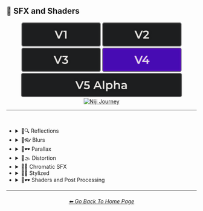 <h2>🌈 SFX and Shaders</h2>

<div align="center">

[<img src="/Images/Repo_Parts/Buttons/Version_Buttons/button_version_V1_inactive.webp?raw=true" alt="MidJourney V1" height="64" />](/Pages/MJ_V1/Style_Pages/Sphere/SFX_and_Shaders.md)
[<img src="/Images/Repo_Parts/Buttons/Version_Buttons/button_version_V2_inactive.webp?raw=true" alt="MidJourney V2" height="64" />](/Pages/MJ_V2/Style_Pages/Sphere/SFX_and_Shaders.md)
[<img src="/Images/Repo_Parts/Buttons/Version_Buttons/button_version_V3_inactive.webp?raw=true" alt="MidJourney V3" height="64" />](/Pages/MJ_V3/Style_Pages/Just_The_Style/SFX_and_Shaders.md)
[<img src="/Images/Repo_Parts/Buttons/Version_Buttons/button_version_V4_active.webp?raw=true" alt="MidJourney V4" height="64" />](/Pages/MJ_V4/Style_Pages/Just_The_Style/SFX_and_Shaders.md)
<br>
[<img src="/Images/Repo_Parts/Buttons/Version_Buttons/button_version_V5_Alpha_inactive_half.webp?raw=true" alt="MidJourney V5" height="64" />](/Pages/MJ_V5/Style_Pages/Just_The_Style/SFX_and_Shaders.md)
[<img src="/Images/Repo_Parts/Buttons/Version_Buttons/button_version_niji_inactive_half.webp?raw=true" alt="Niji Journey" height="64" />](/Pages/Niji_Journey/Niji_V4/Style_Pages/SFX_and_Shaders.md)

</div>

<hr>
<br>


- <details><summary>🌈🔍 Reflections</summary><p><div align="center">

	| Ray Tracing Reflections | Lumen Reflections | Screen Space Reflections |
	| :-: | :-: | :-: |
	| <img src="/Images/MJ_V4/V4_Alpha_3.5/Midjourney_Styles/Ray_Tracing_Reflections.webp?raw=true" width="256" /> | <img src="/Images/MJ_V4/V4_Alpha_3.5/Midjourney_Styles/Lumen_Reflections.webp?raw=true" width="256" /> | <img src="/Images/MJ_V4/V4_Alpha_3.5/Midjourney_Styles/Screen_Space_Reflections.webp?raw=true" width="256" /> |
	
	<br>
	
	| Diffraction Grading |
	| :-: |
	| <img src="/Images/MJ_V4/V4_Alpha_3.5/Midjourney_Styles/Diffraction_Grading.webp?raw=true" width="256" /> |

	<br>

	| Reflection in a Puddle | Water Reflection |
	| :-: | :-: |
	| <img src="/Images/MJ_V4/V4_Alpha_3.5/Midjourney_Styles/Reflection_in_a_puddle.webp?raw=true" width="256" /> | <img src="/Images/MJ_V4/V4_Alpha_3.5/Midjourney_Styles/Water_Reflection.webp?raw=true" width="256" /> |

	</div></p></details>



- <details><summary>🌈👓 Blurs</summary><p><div align="center">

	| Blur | Blurred |
	| :-: | :-: |
	| <img src="/Images/MJ_V4/V4_Alpha_3.5/Midjourney_Styles/Blur.webp?raw=true" width="256" /> | <img src="/Images/MJ_V4/V4_Alpha_3.5/Midjourney_Styles/Blurred.webp?raw=true" width="256" /> |

	<br>

	| Blurry | Blur Effect | Tilt Blur |
	| :-: | :-: | :-: |
	| <img src="/Images/MJ_V4/V4_Alpha_3.5/Midjourney_Styles/Blurry.webp?raw=true" width="256" /> | <img src="/Images/MJ_V4/V4_Alpha_3.5/Midjourney_Styles/Blur_Effect.webp?raw=true" width="256" /> | <img src="/Images/MJ_V4/V4_Alpha_3.5/Midjourney_Styles/Tilt_Blur.webp?raw=true" width="256" /> |

	<br>

	| Surface-Blur | Radial-Blur | Gaussian-Blur |
    | :-: | :-: | :-: |
    | <img src="/Images/MJ_V4/V4_Alpha_3.5/Midjourney_Styles/Surface-Blur.webp?raw=true" width="256" /> | <img src="/Images/MJ_V4/V4_Alpha_3.5/Midjourney_Styles/Radial-Blur.webp?raw=true" width="256" /> | <img src="/Images/MJ_V4/V4_Alpha_3.5/Midjourney_Styles/Gaussian-Blur.webp?raw=true" width="256" /> |

    <br>

	| Motion | Motion-Blur | Drifting |
	| :-: | :-: | :-: |
	| <img src="/Images/MJ_V4/V4_Alpha_3.5/Midjourney_Styles/Motion.webp?raw=true" width="256" /> | <img src="/Images/MJ_V4/V4_Alpha_3.5/Midjourney_Styles/Motion-Blur.webp?raw=true" width="256" /> | <img src="/Images/MJ_V4/V4_Alpha_3.5/Midjourney_Styles/Drifting.webp?raw=true" width="256" /> |

    <br>

    | Field-Blur |
    | :-: |
    | <img src="/Images/MJ_V4/V4_Alpha_3.5/Midjourney_Styles/Field-Blur.webp?raw=true" width="256" /> |

	</div></p></details>


- <details><summary>🌈🕶 Parallax</summary><p><div align="center">

	| Parallax |
	| :-: |
	| <img src="/Images/MJ_V4/V4_Alpha_3.5/Midjourney_Styles/Parallax.webp?raw=true" width="256" /> |
	
	<br>
	
	| Anaglyph |
	| :-: |
	| <img src="/Images/MJ_V4/V4_Alpha_3.5/Midjourney_Styles/Anaglyph.webp?raw=true" width="256" /> |
	
	<br>
	
	| Multiscopy | Autostereoscopy | Stereoscopy |
	| :-: | :-: | :-: |
	| <img src="/Images/MJ_V4/V4_Alpha_3.5/Midjourney_Styles/Multiscopy.webp?raw=true" width="256" /> | <img src="/Images/MJ_V4/V4_Alpha_3.5/Midjourney_Styles/Autostereoscopy.webp?raw=true" width="256" /> | <img src="/Images/MJ_V4/V4_Alpha_3.5/Midjourney_Styles/Stereoscopy.webp?raw=true" width="256" /> |
	
	</div></p></details>


- <details><summary>🌈🌫 Distortion</summary><p><div align="center">

	| Distortion | Phase Distortion |
	| :-: | :-: |
	| <img src="/Images/MJ_V4/V4_Alpha_3.5/Midjourney_Styles/Distortion.webp?raw=true" width="256" /> | <img src="/Images/MJ_V4/V4_Alpha_3.5/Midjourney_Styles/Phase_Distortion.webp?raw=true" width="256" /> |

	<br>
	
	| Barrel Distortion | Radial Distortion |
	| :-: | :-: |
	| <img src="/Images/MJ_V4/V4_Alpha_3.5/Midjourney_Styles/Barrel_Distortion.webp?raw=true" width="256" /> | <img src="/Images/MJ_V4/V4_Alpha_3.5/Midjourney_Styles/Radial_Distortion.webp?raw=true" width="256" /> |
	
	<br>
	
	| Amplitude Distortion | Harmonic Distortion | Frequency Response Distortion |
	| :-: | :-: | :-: |
	| <img src="/Images/MJ_V4/V4_Alpha_3.5/Midjourney_Styles/Amplitude_Distortion.webp?raw=true" width="256" /> | <img src="/Images/MJ_V4/V4_Alpha_3.5/Midjourney_Styles/Harmonic_Distortion.webp?raw=true" width="256" /> | <img src="/Images/MJ_V4/V4_Alpha_3.5/Midjourney_Styles/Frequency_Response_Distortion.webp?raw=true" width="256" /> |
	
	<br>
	
	| Group Delay Distortion | Pincushion Distortion | Mustache Distortion |
	| :-: | :-: | :-: |
	| <img src="/Images/MJ_V4/V4_Alpha_3.5/Midjourney_Styles/Group_Delay_Distortion.webp?raw=true" width="256" /> | <img src="/Images/MJ_V4/V4_Alpha_3.5/Midjourney_Styles/Pincushion_Distortion.webp?raw=true" width="256" /> | <img src="/Images/MJ_V4/V4_Alpha_3.5/Midjourney_Styles/Mustache_Distortion.webp?raw=true" width="256" /> |

	<br>

	| Morph | Morphing |
	| :-: | :-: |
	| <img src="/Images/MJ_V4/V4_Alpha_3.5/Midjourney_Styles/Morph.webp?raw=true" width="256" /> | <img src="/Images/MJ_V4/V4_Alpha_3.5/Midjourney_Styles/Morphing.webp?raw=true" width="256" /> |
	
	<br>
	
	| Interlace | Interlaced |
	| :-: | :-: |
	| <img src="/Images/MJ_V4/V4_Alpha_3.5/Midjourney_Styles/Interlace.webp?raw=true" width="256" /> | <img src="/Images/MJ_V4/V4_Alpha_3.5/Midjourney_Styles/Interlaced.webp?raw=true" width="256" /> |

	<br>

	| Lenticular | Continuous Droste | Tornadic |
	| :-: | :-: | :-: |
	| <img src="/Images/MJ_V4/V4_Alpha_3.5/Midjourney_Styles/Lenticular.webp?raw=true" width="256" /> | <img src="/Images/MJ_V4/V4_Alpha_3.5/Midjourney_Styles/Continuous_Droste.webp?raw=true" width="256" /> | <img src="/Images/MJ_V4/V4_Alpha_3.5/Midjourney_Styles/Tornadic.webp?raw=true" width="256" /> |
	
	</div></p></details>


- <details><summary>🌈🎨 Chromatic SFX</summary><p><div align="center">

	| Chromatic Aberration | RGB Displacement | Spherical Aberration |
	| :-: | :-: | :-: |
	| <img src="/Images/MJ_V4/V4_Alpha_3.5/Midjourney_Styles/Chromatic_Aberration.webp?raw=true" width="256" /> | <img src="/Images/MJ_V4/V4_Alpha_3.5/Midjourney_Styles/RGB_Displacement.webp?raw=true" width="256" /> | <img src="/Images/MJ_V4/V4_Alpha_3.5/Midjourney_Styles/Spherical_Aberration.webp?raw=true" width="256" /> |

	<br>

	| Harris Shutter |
	| :-: |
	| <img src="/Images/MJ_V4/V4_Alpha_3.5/Midjourney_Styles/Harris_Shutter.webp?raw=true" width="256" /> |
	
	</div></p></details>


- <details><summary>🌈💫 Stylized</summary><p><div align="center">

	| Color Banding |
	| :-: |
	| <img src="/Images/MJ_V4/V4_Alpha_3.5/Midjourney_Styles/Color_Banding.webp?raw=true" width="256" /> |
	
	<br>
	
	| Scan Lines | Edge Detection |
	| :-: | :-: |
	| <img src="/Images/MJ_V4/V4_Alpha_3.5/Midjourney_Styles/Scan_Lines.webp?raw=true" width="256" /> | <img src="/Images/MJ_V4/V4_Alpha_3.5/Midjourney_Styles/Edge_Detection.webp?raw=true" width="256" /> |

	<br>

	| Posterization | Quantization |
	| :-: | :-: |
	| <img src="/Images/MJ_V4/V4_Alpha_3.5/Midjourney_Styles/Posterization.webp?raw=true" width="256" /> | <img src="/Images/MJ_V4/V4_Alpha_3.5/Midjourney_Styles/Quantization.webp?raw=true" width="256" /> |

	<br>
	
	| Sobel Operator | Convolution Matrix |
	| :-: | :-: |
	| <img src="/Images/MJ_V4/V4_Alpha_3.5/Midjourney_Styles/Sobel_Operator.webp?raw=true" width="256" /> | <img src="/Images/MJ_V4/V4_Alpha_3.5/Midjourney_Styles/Convolution_Matrix.webp?raw=true" width="256" /> |

	<br>

	| Moire Patterns | Twisted Rays |
	| :-: | :-: |
	| <img src="/Images/MJ_V4/V4_Alpha_3.5/Midjourney_Styles/Moire_Patterns.webp?raw=true" width="256" /> | <img src="/Images/MJ_V4/V4_Alpha_3.5/Midjourney_Styles/Twisted_Rays.webp?raw=true" width="256" /> |

	<br>

	| Quantum-Wavetracing | Sabattier Effect |
	| :-: | :-: |
	| <img src="/Images/MJ_V4/V4_Alpha_3.5/Midjourney_Styles/Quantum-Wavetracing.webp?raw=true" width="256" /> | <img src="/Images/MJ_V4/V4_Alpha_3.5/Midjourney_Styles/Sabattier_Effect.webp?raw=true" width="256" /> |
	
	<br>

	| Textured |
	| :-: |
	| <img src="/Images/MJ_V4/V4_Alpha_3.5/Midjourney_Styles/Textured.webp?raw=true" width="256" /> |

	<br>

	| Glowing Edges |
	| :-: |
	| <img src="/Images/MJ_V4/V4_Alpha_3.5/Midjourney_Styles/Glowing_Edges.webp?raw=true" width="256" /> |

	<br>
	
	| Tessellated | Emboss | Starburst |
	| :-: | :-: | :-: |
	| <img src="/Images/MJ_V4/V4_Alpha_3.5/Midjourney_Styles/Tessellated.webp?raw=true" width="256" /> | <img src="/Images/MJ_V4/V4_Alpha_3.5/Midjourney_Styles/Emboss.webp?raw=true" width="256" /> | <img src="/Images/MJ_V4/V4_Alpha_3.5/Midjourney_Styles/Starburst.webp?raw=true" width="256" /> |

	<br>

	| Cropped | Sharpened |
	| :-: | :-: |
	| <img src="/Images/MJ_V4/V4_Alpha_3.5/Midjourney_Styles/Cropped.webp?raw=true" width="256" /> | <img src="/Images/MJ_V4/V4_Alpha_3.5/Midjourney_Styles/Sharpened.webp?raw=true" width="256" /> |

	<br>
	
	| Dilate | Erode |
	| :-: | :-: |
	| <img src="/Images/MJ_V4/V4_Alpha_3.5/Midjourney_Styles/Dilate.webp?raw=true" width="256" /> | <img src="/Images/MJ_V4/V4_Alpha_3.5/Midjourney_Styles/Erode.webp?raw=true" width="256" /> |

	<br>
	
	| Smudged | Mordancage |
	| :-: | :-: |
	| <img src="/Images/MJ_V4/V4_Alpha_3.5/Midjourney_Styles/Smudged.webp?raw=true" width="256" /> | <img src="/Images/MJ_V4/V4_Alpha_3.5/Midjourney_Styles/Mordancage.webp?raw=true" width="256" /> |

	<br>
	
	| Recursion | Repetition |
	| :-: | :-: |
	| <img src="/Images/MJ_V4/V4_Alpha_3.5/Midjourney_Styles/Recursion.webp?raw=true" width="256" /> | <img src="/Images/MJ_V4/V4_Alpha_3.5/Midjourney_Styles/Repetition.webp?raw=true" width="256" /> |
	
	<br>
	
	| Tracers |
	| :-: |
	| <img src="/Images/MJ_V4/V4_Alpha_3.5/Midjourney_Styles/Tracers.webp?raw=true" width="256" /> |

	<br>

	| Volume | Oscillation |
	| :-: | :-: |
	| <img src="/Images/MJ_V4/V4_Alpha_3.5/Midjourney_Styles/Volume.webp?raw=true" width="256" /> | <img src="/Images/MJ_V4/V4_Alpha_3.5/Midjourney_Styles/Oscillation.webp?raw=true" width="256" /> |
	
	</div></p></details>


- <details><summary>🌈🕶 Shaders and Post Processing</summary><p><div align="center">

	| Ray Traced | Ray Tracing Ambient Occlusion | RTX |
	| :-: | :-: | :-: |
	| <img src="/Images/MJ_V4/V4_Alpha_3.5/Midjourney_Styles/Ray_Traced.webp?raw=true" width="256" /> | <img src="/Images/MJ_V4/V4_Alpha_3.5/Midjourney_Styles/Ray_Tracing_Ambient_Occlusion.webp?raw=true" width="256" /> | <img src="/Images/MJ_V4/V4_Alpha_3.5/Midjourney_Styles/RTX.webp?raw=true" width="256" /> |
	
	<br>

	| Shaders | OpenGL-Shaders | GLSL-Shaders |
	| :-: | :-: | :-: |
	| <img src="/Images/MJ_V4/V4_Alpha_3.5/Midjourney_Styles/Shaders.webp?raw=true" width="256" /> | <img src="/Images/MJ_V4/V4_Alpha_3.5/Midjourney_Styles/OpenGL-Shaders.webp?raw=true" width="256" /> | <img src="/Images/MJ_V4/V4_Alpha_3.5/Midjourney_Styles/GLSL-Shaders.webp?raw=true" width="256" /> |
	
	<br>

	| Anti-Aliasing | FXAA | TXAA |
	| :-: | :-: | :-: |
	| <img src="/Images/MJ_V4/V4_Alpha_3.5/Midjourney_Styles/Anti-Aliasing.webp?raw=true" width="256" /> | <img src="/Images/MJ_V4/V4_Alpha_3.5/Midjourney_Styles/FXAA.webp?raw=true" width="256" /> | <img src="/Images/MJ_V4/V4_Alpha_3.5/Midjourney_Styles/TXAA.webp?raw=true" width="256" /> |
	
	<br>
	
	| Sharpen | Spot-Healing | Digitally Enhanced |
	| :-: | :-: | :-: |
	| <img src="/Images/MJ_V4/V4_Alpha_3.5/Midjourney_Styles/Sharpen.webp?raw=true" width="256" /> | <img src="/Images/MJ_V4/V4_Alpha_3.5/Midjourney_Styles/Spot-Healing.webp?raw=true" width="256" /> | <img src="/Images/MJ_V4/V4_Alpha_3.5/Midjourney_Styles/Digitally_Enhanced.webp?raw=true" width="256" /> |

	<br>

	| Post Processing | Post-Processing | Post-Production |
	| :-: | :-: | :-: |
	| <img src="/Images/MJ_V4/V4_Alpha_3.5/Midjourney_Styles/Post_Processing.webp?raw=true" width="256" /> | <img src="/Images/MJ_V4/V4_Alpha_3.5/Midjourney_Styles/Post-Processing.webp?raw=true" width="256" /> | <img src="/Images/MJ_V4/V4_Alpha_3.5/Midjourney_Styles/Post-Production.webp?raw=true" width="256" /> |

	<br>
	
	| Haze | Volumetric Haze |
	| :-: | :-: |
	| <img src="/Images/MJ_V4/V4_Alpha_3.5/Midjourney_Styles/Haze.webp?raw=true" width="256" /> | <img src="/Images/MJ_V4/V4_Alpha_3.5/Midjourney_Styles/Volumetric_Haze.webp?raw=true" width="256" /> |

	<br>

	| Tone Mapping |
	| :-: |
	| <img src="/Images/MJ_V4/V4_Alpha_3.5/Midjourney_Styles/Tone_Mapping.webp?raw=true" width="256" /> |
	
	<br>
	
	| VFX | SFX | CGI |
	| :-: | :-: | :-: |
	| <img src="/Images/MJ_V4/V4_Alpha_3.5/Midjourney_Styles/VFX.webp?raw=true" width="256" /> | <img src="/Images/MJ_V4/V4_Alpha_3.5/Midjourney_Styles/SFX.webp?raw=true" width="256" /> | <img src="/Images/MJ_V4/V4_Alpha_3.5/Midjourney_Styles/CGI.webp?raw=true" width="256" /> |

	<br>
	
	| SSAO | De-Noise |
	| :-: | :-: |
	| <img src="/Images/MJ_V4/V4_Alpha_3.5/Midjourney_Styles/SSAO.webp?raw=true" width="256" /> | <img src="/Images/MJ_V4/V4_Alpha_3.5/Midjourney_Styles/De-Noise.webp?raw=true" width="256" /> |


	<br>
	
	| Flat Shading | Gouraud Shading | Phong Shading |
	| :-: | :-: | :-: |
	| <img src="/Images/MJ_V4/V4_Alpha_3.5/Midjourney_Styles/Flat_Shading.webp?raw=true" width="256" /> | <img src="/Images/MJ_V4/V4_Alpha_3.5/Midjourney_Styles/Gouraud_Shading.webp?raw=true" width="256" /> | <img src="/Images/MJ_V4/V4_Alpha_3.5/Midjourney_Styles/Phong_Shading.webp?raw=true" width="256" /> |
	
	<br>
	
	| Cel Shading | Gooch Shading |
	| :-: | :-: |
	| <img src="/Images/MJ_V4/V4_Alpha_3.5/Midjourney_Styles/Cel_Shading.webp?raw=true" width="256" /> | <img src="/Images/MJ_V4/V4_Alpha_3.5/Midjourney_Styles/Gooch_Shading.webp?raw=true" width="256" /> |

	</div></p></details>


<hr><!--------------->
<div align="center">
<h6><a href="/README.md">⬅ Go Back To Home Page</a></h6>
</div>